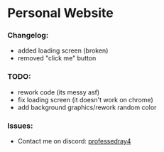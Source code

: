 # Personal Website

### Changelog:
- added loading screen (broken)
- removed "click me" button

### TODO:
- rework code (its messy asf)
- fix loading screen (it doesn't work on chrome)
- add background graphics/rework random color

### Issues:
- Contact me on discord: [professedray4](https://discord.com/users/1091415878156943472)
